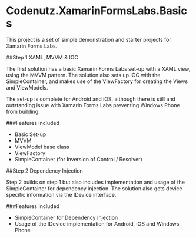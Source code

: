 # Codenutz.XamarinFormsLabs.Basics

This project is a set of simple demonstration and starter projects for Xamarin Forms Labs.

##Step 1 XAML, MVVM & IOC

The first solution has a basic Xamarin Forms Labs set-up with a XAML view, using the MVVM pattern. The solution also sets up IOC with the SimpleContainer, and makes use of the ViewFactory for creating the Views and ViewModels.

The set-up is complete for Android and iOS, although there is still and outstanding issue with Xamarin Forms Labs preventing Windows Phone from building.

###Features included

- Basic Set-up
- MVVM
- ViewModel base class
- ViewFactory
- SimpleContainer (for Inversion of Control / Resolver)

##Step 2 Dependency Injection

Step 2 builds on step 1 but also includes implementation and usage of the SimpleContainer for dependency injection. The solution also gets device specific information via the IDevice interface. 

###Features Included

- SimpleContainer for Dependency Injection
- Usage of the IDevice implementation for Android, iOS and Windows Phone
